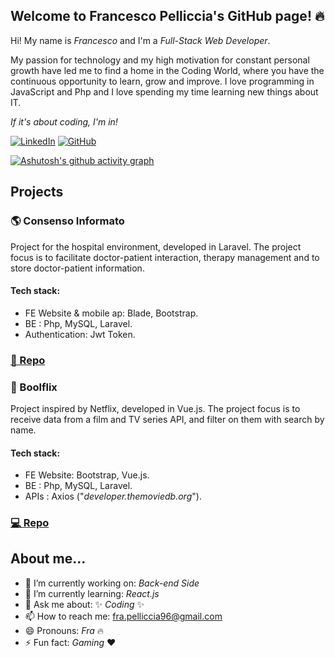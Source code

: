 ## Welcome to Francesco Pelliccia's GitHub page! 🔥

Hi! My name is *Francesco* and I'm a _Full-Stack Web Developer_.

My passion for technology and my high motivation for constant personal growth have led me to find a home in the Coding World, where you have the continuous opportunity to learn, grow and improve.
I love programming in JavaScript and Php and I love spending my time learning new things about IT.

_If it's about coding, I'm in!_

[![LinkedIn](https://img.shields.io/badge/-pelliccia96-blue?style=flat-square&logo=Linkedin&logoColor=white&link=https://www.linkedin.com/in/pelliccia96/)](hhttps://www.linkedin.com/in/pelliccia96/)
[![GitHub](https://img.shields.io/github/followers/Pelliccia96?label=follow&style=social)](https://github.com/Pelliccia96)

[![Ashutosh's github activity graph](https://github-readme-activity-graph.vercel.app/graph?username=Pelliccia96&theme=github-compact)](https://github.com/ashutosh00710/github-readme-activity-graph)
## Projects

### 🌎 Consenso Informato
Project for the hospital environment, developed in Laravel. The project focus is to facilitate doctor-patient interaction, therapy management and to store doctor-patient information.

#### Tech stack:
- FE Website & mobile ap: Blade, Bootstrap.
- BE : Php, MySQL, Laravel.
- Authentication: Jwt Token.

### [📄 Repo](https://github.com/Pelliccia96/laravel-auth-consenso-informato)


### 🍴 Boolflix 
Project inspired by Netflix, developed in Vue.js. The project focus is to receive data from a film and TV series API, and filter on them with search by name.

#### Tech stack:
- FE Website: Bootstrap, Vue.js.
- BE : Php, MySQL, Laravel.
- APIs : Axios ("_developer.themoviedb.org_").

### [💻 Repo](https://github.com/Pelliccia96/vite-boolflix)



## About me...

- 🔭 I’m currently working on: _Back-end Side_
- 🌱 I’m currently learning: _React.js_
- 💬 Ask me about: ✨ _Coding_ ✨
- 📫 How to reach me: fra.pelliccia96@gmail.com
- 😄 Pronouns: _Fra_ 🔥
- ⚡ Fun fact: _Gaming_ ❤️
